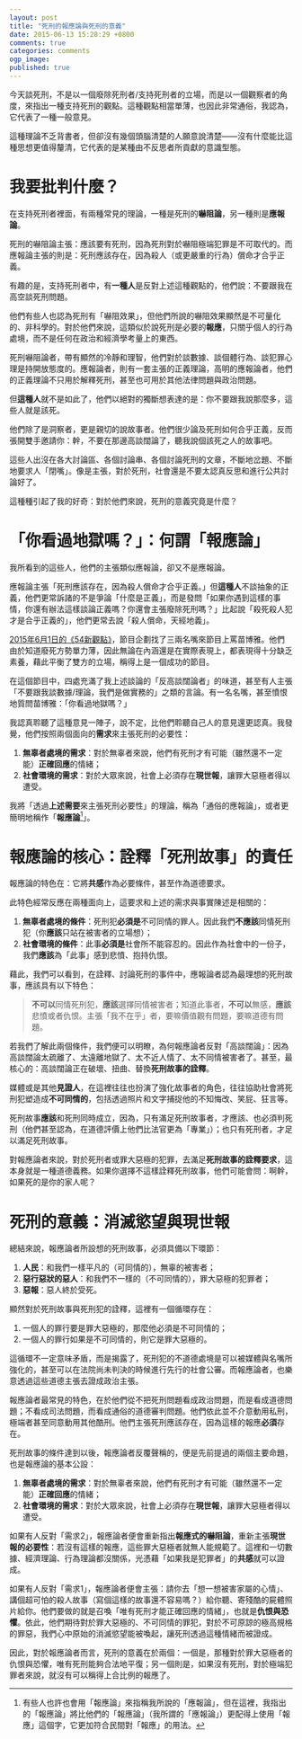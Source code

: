 ```yaml
---
layout: post
title: "死刑的報應論與死刑的意義"
date: 2015-06-13 15:28:29 +0800
comments: true
categories: comments
ogp_image: 
published: true
---
```


今天談死刑，不是以一個廢除死刑者/支持死刑者的立場，而是以一個觀察者的角度，來指出一種支持死刑的觀點。這種觀點相當單薄，也因此非常通俗，我認為，它代表了一種一般意見。

這種理論不乏背書者，但卻沒有幾個頭腦清楚的人願意說清楚——沒有什麼能比這種思想更值得釐清，它代表的是某種由不反思者所貢獻的意識型態。

<!--more-->

# 我要批判什麼？

在支持死刑者裡面，有兩種常見的理論，一種是死刑的**嚇阻論**，另一種則是**應報論**。

死刑的嚇阻論主張：應該要有死刑，因為死刑對於嚇阻極端犯罪是不可取代的。而應報論主張的則是：死刑應該存在，因為殺人（或更嚴重的行為）償命才合乎正義。

有趣的是，支持死刑者中，有**一種人**是反對上述這種觀點的，他們說：不要跟我在高空談死刑問題。

他們有些人也認為死刑有「嚇阻效果」，但他們所說的嚇阻效果顯然是不可量化的、非科學的。對於他們來說，這類似於說死刑是必要的**報應**，只關乎個人的行為處境，而不是任何在政治和經濟學考量上的東西。

死刑嚇阻論者，帶有顯然的冷靜和理智，他們對於談數據、談個體行為、談犯罪心理是持開放態度的。應報論者，則有一套主張的正義理論，高明的應報論者，他們的正義理論不只用於解釋死刑，甚至也可用於其他法律問題與政治問題。

但**這種人**就不是如此了，他們以絕對的獨斷想表達的是：你不要跟我說那麼多，這些人就是該死。

他們除了是洞察者，更是親切的說故事者。他們很少論及死刑如何合乎正義，反而張開雙手邀請你：幹，不要在那邊高談闊論了，聽我說個該死之人的故事吧。

這些人出沒在各大討論區、各個討論串、各個討論死刑的文章，不斷地岔題、不斷地要求人「閉嘴」。像是主張，對於死刑，社會還是不要太認真反思和進行公共討論好了。

這種種引起了我的好奇：對於他們來說，死刑的意義究竟是什麼？

# 「你看過地獄嗎？」：何謂「報應論」

我所看到的這些人，他們的主張類似應報論，卻又不是應報論。

應報論主張「死刑應該存在，因為殺人償命才合乎正義。」但**這種人**不談抽象的正義，他們更常訴諸的不是爭論「什麼是正義」，而是發問「如果你遇到這樣的事情，你還有辦法這樣談論正義嗎？你還會主張廢除死刑嗎？」比起說「殺死殺人犯才是合乎正義的」，他們更常去說「殺人償命，天經地義」。

[2015年6月1日的《54新觀點》](https://www.youtube.com/watch?v=hrfHHwJZ_Xc)，節目企劃找了三兩名嘴來節目上罵苗博雅。他們由於知道廢死方勢單力薄，因此無論在內涵還是在實際表現上，都表現得十分缺乏素養，藉此平衡了雙方的立場，稱得上是一個成功的節目。

在這個節目中，四處充滿了我上述談論的「反高談闊論者」的味道，甚至有人主張「不要跟我談數據/理論，我們是做實務的」之類的言論。有一名名嘴，甚至憤恨地質問苗博雅：「你看過地獄嗎？」

我認真聆聽了這種意見一陣子，說不定，比他們聆聽自己人的意見還更認真。我發覺，他們按照兩個面向的**需求**來主張死刑的必要性：

1. **無辜者處境的需求**：對於無辜者來說，他們有死刑才有可能（雖然還不一定能）**正確回應**的情緒；
2. **社會環境的需求**：對於大眾來說，社會上必須存在**現世報**，讓罪大惡極者得以遭受。

我將「透過**上述需要**來主張死刑必要性」的理論，稱為「通俗的應報論」，或者更簡明地稱作「**報應論**[^1]」。

# 報應論的核心：詮釋「死刑故事」的責任

報應論的特色在：它將**共感**作為必要條件，甚至作為道德要求。

此特色經常反應在兩種面向上，這要求和上述的需求與事實陳述是相關的：

1. **無辜者處境的條件**：死刑犯**必須是**不可同情的罪人。因此我們**不應該**同情死刑犯（你**應該**只站在被害者的立場想）；
2. **社會環境的條件**：此事**必須是**社會所不能容忍的。因此作為社會中的一份子，我們**應該**為「此事」感到悲憤、抱持仇恨。

藉此，我們可以看到，在詮釋、討論死刑的事件中，應報論者認為最理想的死刑故事，應該具有以下特色：

> **不可以**同情死刑犯，**應該**選擇同情被害者；知道此事者，**不可以**無感，**應該**悲憤或者仇恨。主張「我不在乎」者，要嘛價值觀有問題，要嘛道德有問題。

若我們了解此兩個條件，我們便可以明瞭，為何報應論者反對「高談闊論」：因為高談闊論太疏離了、太遠離地獄了、太不近人情了、太不同情被害者了。甚至，最核心的：高談闊論正在破壞、扭曲、替換**死刑故事的詮釋**。

媒體或是其他**見證人**，在這裡往往也扮演了強化故事者的角色，往往協助社會將死刑犯塑造成**不可同情的**，包括透過照片和文字捕捉他的不知悔改、笑屁、狂言等。

死刑故事**應該**和死刑同時成立，因為，只有滿足死刑故事者，才應該、也必須判死刑（他們甚至認為，在道德評價上他們比法官更為「專業」）；也只有死刑者，才足以滿足死刑故事。

對報應論者來說，對於死刑者或罪大惡極的犯罪，去滿足**死刑故事的詮釋要求**，這本身就是一種道德義務。如果你選擇不這樣詮釋死刑故事，他們可能會問：啊幹，如果死的是你的家人呢？

# 死刑的意義：消滅慾望與現世報

總結來說，報應論者所設想的死刑故事，必須具備以下環節：

1. **人民**：和我們一樣平凡的（可同情的），無辜的被害者；
2. **惡行惡狀的惡人**：和我們不一樣的（不可同情的），罪大惡極的犯罪者；
3. **惡報**：惡人終於受死。

顯然對於死刑故事與死刑犯的詮釋，這裡有一個循環存在：

1. 一個人的罪行要是罪大惡極的，那麼他必須是不可同情的；
2. 一個人的罪行如果是不可同情的，則它是罪大惡極的。

這循環不一定意味矛盾，而是揭露了，死刑犯的不道德處境是可以被媒體與名嘴所強化的，甚至可以在法院尚未判決的時候進行先行的社會公審。而報應論者，也樂意透過這些道德主張去證成政治主張。

報應論者最常見的特色，在於他們從不把死刑問題看成政治問題，而是看成道德問題；不看成司法問題，而看成通俗的道德審判問題。他們依此並不介意動用私刑，極端者甚至同意動用其他酷刑。他們主張死刑應該存在，因為這樣的報應**必須**存在。

死刑故事的條件達到以後，報應論者反覆聲稱的，便是先前提過的兩個主要命題，也是報應論的基本公設：

1. **無辜者處境的需求**：對於無辜者來說，他們有死刑才有可能（雖然還不一定能）**正確回應**的情緒；
2. **社會環境的需求**：對於大眾來說，社會上必須存在**現世報**，讓罪大惡極者得以遭受。

如果有人反對「需求2」，報應論者便會重新指出**報應式的嚇阻論**，重新主張**現世報的必要性**：若沒有這樣的報應，這些罪大惡極者就無人能規範了。這裡和一切數據、經濟理論、行為理論都沒關係，光憑藉「如果我是犯罪者」的**共感**就可以證成。

如果有人反對「需求1」，報應論者便會主張：請你去「想一想被害家屬的心情」、講個超可怕的殺人故事（寫個這樣的故事還不容易嗎？）給你聽、寄殘酷的屍體照片給你。他們要做的就是召喚「唯有死刑才能正確回應的情緒」，也就是**仇恨與恐懼**。依此，他們期待對於罪大惡極的、不可同情的罪犯，對於不可原諒的極高規格的罪惡，我們心中原始的消滅慾望能被喚起，讓死刑透過這種情緒而被證成。

因此，對於報應論者而言，死刑的意義在於兩個：一個是，那種對於罪大惡極者的仇恨與恐懼，唯有死刑能夠合法地平復；另一個則是，如果沒有死刑，對於極端犯罪者來說，就沒有可以稱得上合比例的報應了。

[^1]: 有些人也許也會用「報應論」來指稱我所說的「應報論」，但在這裡，我指出的「報應論」將比他們的「報應論」（我所謂的「應報論」）更配得上使用「報應」這個字，它更加符合民間對「報應」的用法。
